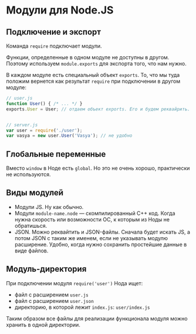# Модули для Node.JS
## Подключение и экспорт
Команда `require` подключает модули.

Функции, определенные в одном модуле не доступны в другом. Поэтому используем `module.exports` для экспорта того, что нам нужно.

В каждом модуле есть специальный объект `exports`. То, что мы туда положим вернется как результат `require` при подключении в другом модуле:

```js
// user.js
function User() { /* ... */ }
exports.User = User; // отдаем объект exports. Его и будем реквайрить.


// server.js
var user = require('./user');
var vasya = new user.User('Vasya'); // не удобно
```

## Глобальные переменные
Вместо `window` в Ноде есть `global`. Но это не очень хорошо, практически не используются.

## Виды модулей
* Модули JS. Ну как обычно.
* Модули `module-name.node` — скомпилированный C++ код. Когда нужна скорость или возможности ОС, к которым из Ноды не обратишься.
* JSON. Можно реквайтить и JSON-файлы. Сначала будет искать JS, а потом JSON с таким же именем, если не указывать модулю расширение. Удобно, когда нужно сохранить простейшие данные в виде файлов.

## Модуль-директория
При подключении модуля `require('user')` Нода ищет:
* файл с расширением `user.js`
* файл с расширением `user.json`
* директорию, в которой лежит `index.js`: `user/index.js`

Таким образом все файлы для реализации функционала модуля можно хранить в одной директории.
